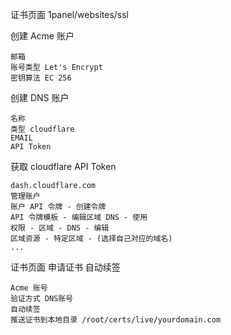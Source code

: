 证书页面 1panel/websites/ssl

创建 Acme 账户
```
邮箱
账号类型 Let's Encrypt
密钥算法 EC 256
```

创建 DNS 账户
```
名称
类型 cloudflare
EMAIL
API Token
```

获取 cloudflare API Token
```
dash.cloudflare.com
管理账户
账户 API 令牌 - 创建令牌
API 令牌模板 - 编辑区域 DNS - 使用
权限 - 区域 - DNS - 编辑
区域资源 - 特定区域 - (选择自己对应的域名)
...
```

证书页面 申请证书 自动续签
```
Acme 账号
验证方式 DNS账号
自动续签
推送证书到本地目录 /root/certs/live/yourdomain.com
```


